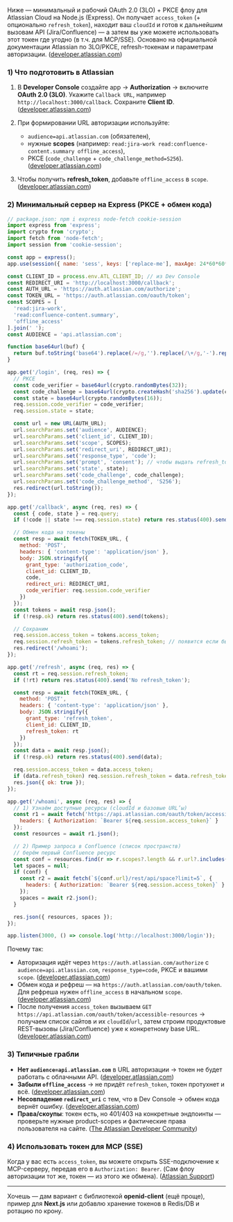 Ниже — минимальный и рабочий OAuth 2.0 (3LO) + PKCE флоу для Atlassian Cloud на Node.js (Express). Он получает `access_token` (+ опционально `refresh_token`), находит ваш `cloudId` и готов к дальнейшим вызовам API (Jira/Confluence) — а затем вы уже можете использовать этот токен где угодно (в т.ч. для MCP/SSE). Основано на официальной документации Atlassian по 3LO/PKCE, refresh-токенам и параметрам авторизации. ([developer.atlassian.com][1])

### 1) Что подготовить в Atlassian

1. В **Developer Console** создайте app → **Authorization** → включите **OAuth 2.0 (3LO)**. 
Укажите `Callback URL`, например `http://localhost:3000/callback`. Сохраните **Client ID**. ([developer.atlassian.com][2])
2. При формировании URL авторизации используйте:

    * `audience=api.atlassian.com` (обязателен),
    * нужные **scopes** (например: `read:jira-work read:confluence-content.summary offline_access`),
    * PKCE (`code_challenge` + `code_challenge_method=S256`). ([developer.atlassian.com][3])
3. Чтобы получить **refresh_token**, добавьте `offline_access` в `scope`. ([developer.atlassian.com][4])

### 2) Минимальный сервер на Express (PKCE + обмен кода)

```js
// package.json: npm i express node-fetch cookie-session
import express from 'express';
import crypto from 'crypto';
import fetch from 'node-fetch';
import session from 'cookie-session';

const app = express();
app.use(session({ name: 'sess', keys: ['replace-me'], maxAge: 24*60*60*1000 }));

const CLIENT_ID = process.env.ATL_CLIENT_ID; // из Dev Console
const REDIRECT_URI = 'http://localhost:3000/callback';
const AUTH_URL = 'https://auth.atlassian.com/authorize';
const TOKEN_URL = 'https://auth.atlassian.com/oauth/token';
const SCOPES = [
  'read:jira-work',
  'read:confluence-content.summary',
  'offline_access'
].join(' ');
const AUDIENCE = 'api.atlassian.com';

function base64url(buf) {
  return buf.toString('base64').replace(/=/g,'').replace(/\+/g,'-').replace(/\//g,'_');
}

app.get('/login', (req, res) => {
  // PKCE
  const code_verifier = base64url(crypto.randomBytes(32));
  const code_challenge = base64url(crypto.createHash('sha256').update(code_verifier).digest());
  const state = base64url(crypto.randomBytes(16));
  req.session.code_verifier = code_verifier;
  req.session.state = state;

  const url = new URL(AUTH_URL);
  url.searchParams.set('audience', AUDIENCE);
  url.searchParams.set('client_id', CLIENT_ID);
  url.searchParams.set('scope', SCOPES);
  url.searchParams.set('redirect_uri', REDIRECT_URI);
  url.searchParams.set('response_type', 'code');
  url.searchParams.set('prompt', 'consent'); // чтобы выдать refresh_token при offline_access
  url.searchParams.set('state', state);
  url.searchParams.set('code_challenge', code_challenge);
  url.searchParams.set('code_challenge_method', 'S256');
  res.redirect(url.toString());
});

app.get('/callback', async (req, res) => {
  const { code, state } = req.query;
  if (!code || state !== req.session.state) return res.status(400).send('Bad state');

  // Обмен кода на токены
  const resp = await fetch(TOKEN_URL, {
    method: 'POST',
    headers: { 'content-type': 'application/json' },
    body: JSON.stringify({
      grant_type: 'authorization_code',
      client_id: CLIENT_ID,
      code,
      redirect_uri: REDIRECT_URI,
      code_verifier: req.session.code_verifier
    })
  });
  const tokens = await resp.json();
  if (!resp.ok) return res.status(400).send(tokens);

  // Сохраним
  req.session.access_token = tokens.access_token;
  req.session.refresh_token = tokens.refresh_token; // появится если был offline_access
  res.redirect('/whoami');
});

app.get('/refresh', async (req, res) => {
  const rt = req.session.refresh_token;
  if (!rt) return res.status(400).send('No refresh_token');

  const resp = await fetch(TOKEN_URL, {
    method: 'POST',
    headers: { 'content-type': 'application/json' },
    body: JSON.stringify({
      grant_type: 'refresh_token',
      client_id: CLIENT_ID,
      refresh_token: rt
    })
  });
  const data = await resp.json();
  if (!resp.ok) return res.status(400).send(data);

  req.session.access_token = data.access_token;
  if (data.refresh_token) req.session.refresh_token = data.refresh_token;
  res.json({ ok: true });
});

app.get('/whoami', async (req, res) => {
  // 1) Узнаём доступные ресурсы (cloudId и базовые URL’ы)
  const r1 = await fetch('https://api.atlassian.com/oauth/token/accessible-resources', {
    headers: { Authorization: `Bearer ${req.session.access_token}` }
  });
  const resources = await r1.json();

  // 2) Пример запроса в Confluence (список пространств)
  // берём первый Confluence ресурс
  const conf = resources.find(r => r.scopes?.length && r.url?.includes('/wiki'));
  let spaces = null;
  if (conf) {
    const r2 = await fetch(`${conf.url}/rest/api/space?limit=5`, {
      headers: { Authorization: `Bearer ${req.session.access_token}` }
    });
    spaces = await r2.json();
  }

  res.json({ resources, spaces });
});

app.listen(3000, () => console.log('http://localhost:3000/login'));
```

Почему так:

* Авторизация идёт через `https://auth.atlassian.com/authorize` с `audience=api.atlassian.com`, `response_type=code`, PKCE и вашими `scope`. ([developer.atlassian.com][3])
* Обмен кода и рефреш — на `https://auth.atlassian.com/oauth/token`. Для рефреша нужен `offline_access` в начальном `scope`. ([developer.atlassian.com][4])
* После получения `access_token` вызываем `GET https://api.atlassian.com/oauth/token/accessible-resources` → получаем список сайтов и их `cloudId`/`url`, затем строим продуктовые REST-вызовы (Jira/Confluence) уже к конкретному base URL. ([developer.atlassian.com][5])

### 3) Типичные грабли

* **Нет `audience=api.atlassian.com`** в URL авторизации → токен не будет работать с облачными API. ([developer.atlassian.com][3])
* **Забыли `offline_access`** → не придёт `refresh_token`, токен протухнет и всё. ([developer.atlassian.com][4])
* **Несовпадение `redirect_uri`** с тем, что в Dev Console → обмен кода вернёт ошибку. ([developer.atlassian.com][3])
* **Права/скоупы**: токен есть, но 401/403 на конкретные эндпоинты — проверьте нужные product-scopes и фактические права пользователя на сайте. ([The Atlassian Developer Community][6])

### 4) Использовать токен для MCP (SSE)

Когда у вас есть `access_token`, вы можете открыть SSE-подключение к MCP-серверу, передав его в `Authorization: Bearer`. (Сам флоу авторизации тот же, токен — из этого же обмена). ([Atlassian Support][7])

---

Хочешь — дам вариант с библиотекой **openid-client** (ещё проще), пример для **Next.js** или добавлю хранение токенов в Redis/DB и ротацию по крону.

[1]: https://developer.atlassian.com/cloud/oauth/getting-started/implementing-oauth-3lo/?utm_source=chatgpt.com "Implementing OAuth 2.0 (3LO)"
[2]: https://developer.atlassian.com/cloud/oauth/getting-started/enabling-oauth-3lo/?utm_source=chatgpt.com "Enabling OAuth 2.0 3LO"
[3]: https://developer.atlassian.com/cloud/jira/platform/oauth-2-3lo-apps/?utm_source=chatgpt.com "OAuth 2.0 (3LO) apps"
[4]: https://developer.atlassian.com/cloud/oauth/getting-started/refresh-tokens/?utm_source=chatgpt.com "Implementing the Refresh Token Flow"
[5]: https://developer.atlassian.com/cloud/oauth/getting-started/making-calls-to-api/?utm_source=chatgpt.com "Making Calls to API"
[6]: https://community.developer.atlassian.com/t/jira-endpoint-error-for-oauth-2-0-3lo/75768?utm_source=chatgpt.com "Jira endpoint error for oauth 2.0 3LO"
[7]: https://support.atlassian.com/atlassian-rovo-mcp-server/docs/authentication-and-authorization/?utm_source=chatgpt.com "Authentication and authorization | Atlassian Rovo MCP ..."
